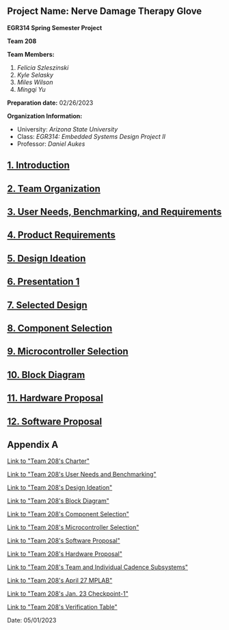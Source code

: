 ## Project Name: Nerve Damage Therapy Glove
 
**EGR314 Spring Semester Project**
 
**Team 208**

**Team Members:**

1. _Felicia Szleszinski_
2. _Kyle Selasky_
3. _Miles Wilson_
4. _Mingqi Yu_

**Preparation date:** 02/26/2023 

**Organization Information:**

* University: _Arizona State University_ 
* Class: _EGR314: Embedded Systems Design Project II_
* Professor: _Daniel Aukes_

## [1. Introduction](doc/Introduction.md)

## [2. Team Organization](doc/TeamOrganization.md)

## [3. User Needs, Benchmarking, and Requirements](doc/UserNeeds.md)

## [4. Product Requirements](doc/ProductRequirements.md)

## [5. Design Ideation](doc/DesignIdeation.md)

## [6. Presentation 1](https://www.youtube.com/watch?v=2TSZasZKMRI)
 
## [7. Selected Design](doc/SelectedDesign.md)

## [8. Component Selection](doc/ComponentSelection.md)

## [9. Microcontroller Selection](doc/MicrocontrollerSelection.md)
 
## [10. Block Diagram](doc/BlockDiagram.md)

## [11. Hardware Proposal](doc/HardwareProposal.md)

## [12. Software Proposal](doc/SoftwareProposal.md)

## Appendix A

[Link to "Team 208's Charter"](https://docs.google.com/document/d/1KnbiiMYb2K0HKReNCJJwkJIaMzlF_pRPQoaXfeS1aX0/edit?usp=sharing)

[Link to "Team 208's User Needs and Benchmarking"](https://docs.google.com/document/d/1yNhMk36OD9xKp0WGD0XdSZ_GKACv3c8gfcodrc5hSE0/edit?usp=sharing)

[Link to "Team 208's Design Ideation"](https://docs.google.com/document/d/1rwlRUkhHN8_KuPjEGyNR5eVbSKwuBbHuJvOcQV-REok/edit?usp=sharing)

[Link to "Team 208's Block Diagram"](https://drive.google.com/drive/u/2/folders/1gePIfOKmyoVRG5gJwy18oY0E-uoj2G0x)

[Link to "Team 208's Component Selection"](https://docs.google.com/document/d/1gxGf24RzSkaN4OhA51xZnK4SLqWebUAFRwf6iaRm7Ko/edit)

[Link to "Team 208's Microcontroller Selection"](https://docs.google.com/document/d/12llhS9U4uebXgQTGeWzyMXqAppPSc3CrJYeL6k3wvg4/edit)

[Link to "Team 208's Software Proposal"](https://drive.google.com/file/d/1uycpeu_h8ay-IR5ho-DRW8Z4Q4lC9UDP/view?usp=sharing)

[Link to "Team 208's Hardware Proposal"](https://drive.google.com/drive/folders/1b9F3WLSFGzd8pe9cJ5nFffCRV0RW1SW-?usp=sharing)

[Link to "Team 208's Team and Individual Cadence Subsystems"](https://drive.google.com/drive/folders/13jUH9Vl2aOTExGctnM7fT20rFPp-uSIZ?usp=sharing)

[Link to "Team 208's April 27 MPLAB"](https://drive.google.com/drive/u/2/folders/1MYIu6_AZAAcsMT3eeNksZkND2AwtgOII) 

[Link to "Team 208's Jan. 23 Checkpoint-1"](https://docs.google.com/presentation/d/1hgJn6WouZ5ktR1tikmxeMw9MUZq5OlJOVkCAVtTWgRQ/edit?usp=sharing)

[Link to "Team 208's Verification Table"](https://docs.google.com/spreadsheets/d/1MbYpHdRg1263v5kpPapXVnJQL_PWd12w/edit#gid=1199340293) 

Date: 05/01/2023 
